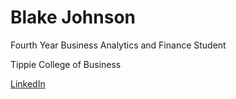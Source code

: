 # Blake Johnson
<p> Fourth Year Business Analytics and Finance Student </p>
<p> Tippie College of Business </p>
<a href="www.linkedin.com/in/blake-johnson-545b72184" rel="nofollow">LinkedIn</a>
